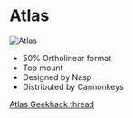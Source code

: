Atlas
=====

![Atlas](https://imgur.com/IaBbLP7)

 * 50% Ortholinear format
 * Top mount
 * Designed by Nasp
 * Distributed by Cannonkeys

[Atlas Geekhack thread](https://geekhack.org/index.php?topic=106683.0)

